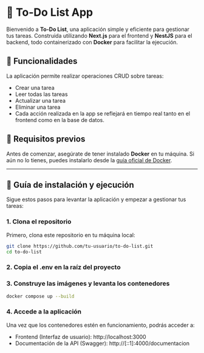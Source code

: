 # 🚀 To-Do List App

Bienvenido a **To-Do List**, una aplicación simple y eficiente para gestionar tus tareas. Construida utilizando **Next.js** para el frontend y **NestJS** para el backend, todo containerizado con **Docker** para facilitar la ejecución.

## 📝 Funcionalidades
La aplicación permite realizar operaciones CRUD sobre tareas:

- Crear una tarea
- Leer todas las tareas
- Actualizar una tarea
- Eliminar una tarea
- Cada acción realizada en la app se reflejará en tiempo real tanto en el frontend como en la base de datos.


## 🔧 Requisitos previos

Antes de comenzar, asegúrate de tener instalado **Docker** en tu máquina. Si aún no lo tienes, puedes instalarlo desde la [guía oficial de Docker](https://docs.docker.com/get-docker/).

---

## 🏁 Guía de instalación y ejecución

Sigue estos pasos para levantar la aplicación y empezar a gestionar tus tareas:

### 1. Clona el repositorio

Primero, clona este repositorio en tu máquina local:

```bash
git clone https://github.com/tu-usuario/to-do-list.git
cd to-do-list
```
### 2. Copia el .env en la raíz del proyecto
### 3. Construye las imágenes y levanta los contenedores
```bash
docker compose up --build
```
### 4. Accede a la aplicación

Una vez que los contenedores estén en funcionamiento, podrás acceder a:

- Frontend (Interfaz de usuario): http://localhost:3000
- Documentación de la API (Swagger): http://[::1]:4000/documentacion
